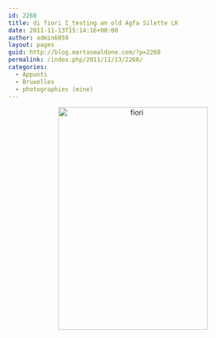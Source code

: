 ```yaml
---
id: 2268
title: di fiori I_testing an old Agfa Silette LK
date: 2011-11-13T15:14:16+00:00
author: admin6059
layout: pages
guid: http://blog.martasmaldone.com/?p=2268
permalink: /index.php/2011/11/13/2268/
categories:
  - Appunti
  - Bruxelles
  - photographies (mine)
---
```

<p style="text-align: center;">
  <p style="text-align: center;">
    <img class="aligncenter size-full wp-image-3511" src="http://blog.martasmaldone.eu/wp-content/uploads/2011/11/fiori-1.jpg" alt="fiori" width="302" height="450" srcset="http://blog.martasmaldone.eu/wp-content/uploads/2011/11/fiori-1.jpg 302w, http://blog.martasmaldone.eu/wp-content/uploads/2011/11/fiori-1-201x300.jpg 201w" sizes="(max-width: 302px) 100vw, 302px" />
  </p>